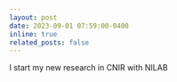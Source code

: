 ```yaml
---
layout: post
date: 2023-09-01 07:59:00-0400
inline: true
related_posts: false
---
```


I start my new research in CNIR with NILAB
